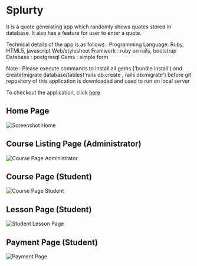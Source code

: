 # Splurty

It is a quote generating app which randomly shows quotes stored in database. It also has a feature for user to enter a quote.

Technical details of the app is as follows :
Programming Language: Ruby, HTML5, javascript
Web/stylesheet Framwork : ruby on rails, bootstrap  
Database : postgresql
Gems : simple form


Note : Please execute commands to install all gems ('bundle install') and create/migrate database/tables('rails db:create , rails db:migrate') before git repository of this application is downloaded and used to run on local server 

To checkout the application, click [here](https://grammable-sunnypatel.herokuapp.com/) 

## Home Page
<img src="screenshot-home.png" alt="Screenshot Home">

## Course Listing Page (Administrator)
<img src="Screenshot-course-administrator.png" alt="Course Page Administrator">

## Course Page (Student)
<img src="screenshot-course-student.png" alt="Course Page Student">

## Lesson Page (Student)
<img src="screenshot-lesson-page.png" alt="Student Lesson Page">

## Payment Page (Student)
<img src="stripe-payment-page.png" alt="Payment Page">
